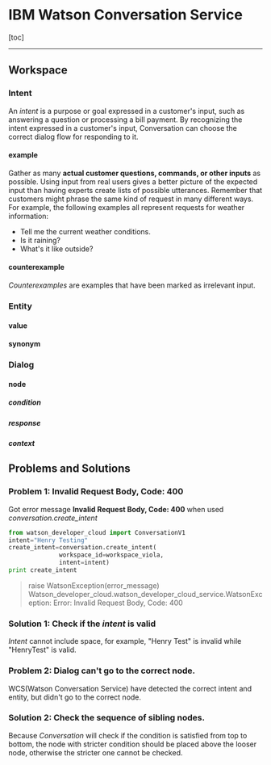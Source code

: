 IBM Watson Conversation Service
=====================

[toc]

---
## Workspace

### Intent
An *intent* is a purpose or goal expressed in a customer's input, such as answering a question or processing a bill payment. By recognizing the intent expressed in a customer's input, Conversation can choose the correct dialog flow for responding to it.

#### example
Gather as many **actual customer questions, commands, or other inputs** as possible. Using input from real users gives a better picture of the expected input than having experts create lists of possible utterances. Remember that customers might phrase the same kind of request in many different ways. For example, the following examples all represent requests for weather information:

* Tell me the current weather conditions.
* Is it raining?
* What's it like outside?
#### counterexample
*Counterexamples* are examples that have been marked as irrelevant input.
### Entity

#### value

#### synonym

### Dialog

#### node

##### condition

##### response

##### context


## Problems and Solutions
### Problem 1: Invalid Request Body, Code: 400
Got  error message **Invalid Request Body, Code: 400** when used *conversation.create_intent*


```python
from watson_developer_cloud import ConversationV1
intent="Henry Testing"
create_intent=conversation.create_intent(
              workspace_id=workspace_viola,
              intent=intent)
print create_intent
```
>raise WatsonException(error_message)
Watson_developer_cloud.watson_developer_cloud_service.WatsonException: Error: Invalid Request Body, Code: 400

### Solution 1: Check if the *intent* is valid
*Intent* cannot include space, for example, "Henry Test" is invalid while "HenryTest" is valid.

### Problem 2: Dialog can't go to the correct node.
WCS(Watson Conversation Service) have detected the correct intent and entity, but didn't go to the correct node.

### Solution 2: Check the sequence of sibling nodes.
Because *Conversation* will check if the condition is satisfied from top to bottom, the node with stricter condition should be placed above the looser node, otherwise the stricter one cannot be checked.
